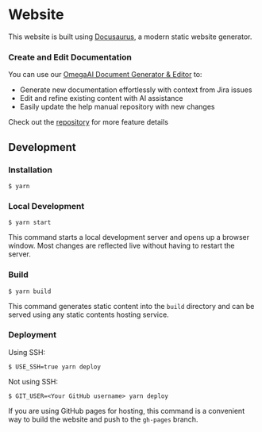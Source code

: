 # Website

This website is built using [Docusaurus](https://docusaurus.io/), a modern static website generator.

### Create and Edit Documentation

You can use our [OmegaAI Document Generator & Editor](https://document-generator-ejcfbzbuesgxdqg4.canadacentral-01.azurewebsites.net) to:

- Generate new documentation effortlessly with context from Jira issues
- Edit and refine existing content with AI assistance
- Easily update the help manual repository with new changes

Check out the [repository](https://github.com/ramsoft-inc/Document-Generator) for more feature details

## Development

### Installation

```
$ yarn
```

### Local Development

```
$ yarn start
```

This command starts a local development server and opens up a browser window. Most changes are reflected live without having to restart the server.

### Build

```
$ yarn build
```

This command generates static content into the `build` directory and can be served using any static contents hosting service.

### Deployment

Using SSH:

```
$ USE_SSH=true yarn deploy
```

Not using SSH:

```
$ GIT_USER=<Your GitHub username> yarn deploy
```

If you are using GitHub pages for hosting, this command is a convenient way to build the website and push to the `gh-pages` branch.
